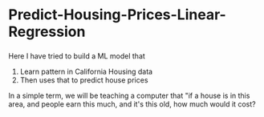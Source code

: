 # Predict-Housing-Prices-Linear-Regression

###
Here I have tried to build a ML model that
1. Learn pattern in California Housing data
2. Then uses that to predict house prices

In a simple term, we will be teaching a computer that "if a house is in this area, and people earn this much, and it's this old, how much would it cost?

